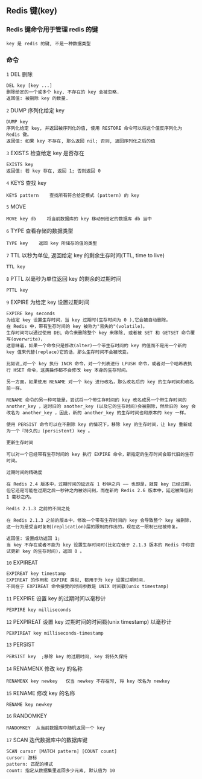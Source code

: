 ## Redis 键(key)

### Redis 键命令用于管理 redis 的键
   
    key 是 redis 的键, 不是一种数据类型

### 命令

  `1` DEL 删除
    
    DEL key [key ...] 
    删除给定的一个或多个 key, 不存在的 key 会被忽略.
    返回值: 被删除 key 的数量.
    
  `2`  DUMP 序列化给定 key
    
    DUMP key
    序列化给定 key, 并返回被序列化的值, 使用 RESTORE 命令可以将这个值反序列化为 Redis 键。
    返回值: 如果 key 不存在, 那么返回 nil; 否则, 返回序列化之后的值
    
  `3`  EXISTS 检查给定 key 是否存在
    
    EXISTS key
    返回值: 若 key 存在, 返回 1; 否则返回 0
    
  `4` KEYS 查找 key
    
    KEYS pattern    查找所有符合给定模式 (pattern) 的 key
    
  `5` MOVE
    
    MOVE key db    将当前数据库的 key 移动到给定的数据库 db 当中
    
  `6` TYPE  查看存储的数据类型
    
    TYPE key    返回 key 所储存的值的类型
    
  `7` TTL 以秒为单位, 返回给定 key 的剩余生存时间(TTL, time to live)
    
    TTL key
    
  `8` PTTL 以毫秒为单位返回 key 的剩余的过期时间
  
    PTTL key
  
  
  `9` EXPIRE 为给定 key 设置过期时间
  
    EXPIRE key seconds
    为给定 key 设置生存时间，当 key 过期时(生存时间为 0 ),它会被自动删除。
    在 Redis 中，带有生存时间的 key 被称为"易失的"(volatile)。
    生存时间可以通过使用 DEL 命令来删除整个 key 来移除, 或者被 SET 和 GETSET 命令覆写(overwrite)，
    这意味着，如果一个命令只是修改(alter)一个带生存时间的 key 的值而不是用一个新的 key 值来代替(replace)它的话，那么生存时间不会被改变。
    
    比如说,对一个 key 执行 INCR 命令，对一个列表进行 LPUSH 命令，或者对一个哈希表执行 HSET 命令，这类操作都不会修改 key 本身的生存时间。
    
    另一方面，如果使用 RENAME 对一个 key 进行改名，那么改名后的 key 的生存时间和改名前一样。
    
    RENAME 命令的另一种可能是，尝试将一个带生存时间的 key 改名成另一个带生存时间的 another_key ，这时旧的 another_key (以及它的生存时间)会被删除，然后旧的 key 会改名为 another_key ，因此，新的 another_key 的生存时间也和原本的 key 一样。
    
    使用 PERSIST 命令可以在不删除 key 的情况下，移除 key 的生存时间，让 key 重新成为一个『持久的』(persistent) key 。
    
    更新生存时间
    
    可以对一个已经带有生存时间的 key 执行 EXPIRE 命令，新指定的生存时间会取代旧的生存时间。
    
    过期时间的精确度
    
    在 Redis 2.4 版本中，过期时间的延迟在 1 秒钟之内 —— 也即是，就算 key 已经过期，但它还是可能在过期之后一秒钟之内被访问到，而在新的 Redis 2.6 版本中，延迟被降低到 1 毫秒之内。
    
    Redis 2.1.3 之前的不同之处
    
    在 Redis 2.1.3 之前的版本中，修改一个带有生存时间的 key 会导致整个 key 被删除，这一行为是受当时复制(replication)层的限制而作出的，现在这一限制已经被修复。
    
    返回值: 设置成功返回 1;
    当 key 不存在或者不能为 key 设置生存时间时(比如在低于 2.1.3 版本的 Redis 中你尝试更新 key 的生存时间)，返回 0 。
    
  `10` EXPIREAT
  
    EXPIREAT key timestamp 
    EXPIREAT 的作用和 EXPIRE 类似, 都用于为 key 设置过期时间.
    不同在于 EXPIREAT 命令接受的时间参数是 UNIX 时间戳(unix timestamp)
    
  `11` PEXPIRE 设置 key 的过期时间以毫秒计
  
    PEXPIRE key milliseconds
    
  `12` PEXPIREAT 设置 key 过期时间的时间戳(unix timestamp) 以毫秒计
    
    PEXPIREAT key milliseconds-timestamp
    
  `13` PERSIST
    
    PERSIST key  ;移除 key 的过期时间, key 将持久保持
    
  `14` RENAMENX 修改 key 的名称
 
    RENAMENX key newkey   仅当 newkey 不存在时, 将 key 改名为 newkey
    
  `15` RENAME   修改 key 的名称
  
    RENAME key newkey   
    
  `16` RANDOMKEY
    
    RANDOMKEY  从当前数据库中随机返回一个 key
    
  `17` SCAN 迭代数据库中的数据库键
    
    SCAN cursor [MATCH pattern] [COUNT count]
    cursor: 游标
    pattern: 匹配的模式
    count: 指定从数据集里返回多少元素, 默认值为 10